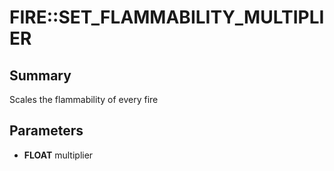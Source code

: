 # FIRE::SET_FLAMMABILITY_MULTIPLIER

## Summary
Scales the flammability of every fire

## Parameters
* **FLOAT** multiplier